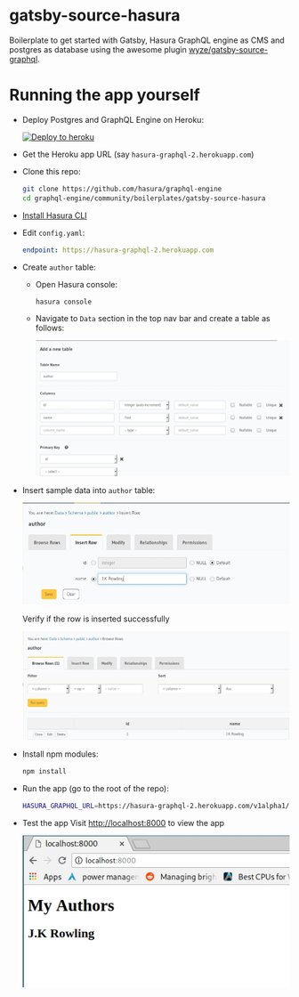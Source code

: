 # gatsby-source-hasura

Boilerplate to get started with Gatsby, Hasura GraphQL engine as CMS and postgres as database using the awesome plugin [wyze/gatsby-source-graphql](https://github.com/wyze/gatsby-source-graphql).

# Running the app yourself

- Deploy Postgres and GraphQL Engine on Heroku:
  
  [![Deploy to
  heroku](https://www.herokucdn.com/deploy/button.svg)](https://heroku.com/deploy?template=https://github.com/hasura/graphql-engine-heroku)
- Get the Heroku app URL (say `hasura-graphql-2.herokuapp.com`)
- Clone this repo:
  ```bash
  git clone https://github.com/hasura/graphql-engine
  cd graphql-engine/community/boilerplates/gatsby-source-hasura
  ```
- [Install Hasura CLI](https://docs.hasura.io/1.0/graphql/manual/hasura-cli/install-hasura-cli.html)
- Edit `config.yaml`:
  ```yaml
  endpoint: https://hasura-graphql-2.herokuapp.com
  ```

- Create `author` table:
  
  - Open Hasura console:
    ```bash
    hasura console
    ```

  - Navigate to `Data` section in the top nav bar and create a table as follows:

    ![Create author table](./assets/add_table.jpg)

- Insert sample data into `author` table:

  ![Insert data into author table](./assets/insert_data.jpg)

  Verify if the row is inserted successfully

  ![Insert data into author table](./assets/browse_rows.jpg)

- Install npm modules:
  ```bash
  npm install
  ```

- Run the app (go to the root of the repo):
  ```bash
  HASURA_GRAPHQL_URL=https://hasura-graphql-2.herokuapp.com/v1alpha1/graphql npm run develop
  ```
- Test the app
  Visit [http://localhost:8000](http://localhost:8000) to view the app

  ![Demo app](./assets/test_app.jpg)
